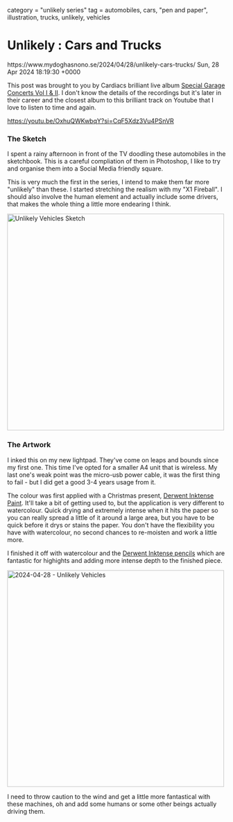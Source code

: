 category = "unlikely series"
tag = automobiles, cars, "pen and paper", illustration, trucks, unlikely, vehicles

# Unlikely : Cars and Trucks
<link>https://www.mydoghasnono.se/2024/04/28/unlikely-cars-trucks/</link>
<pubDate>Sun, 28 Apr 2024 18:19:30 +0000</pubDate>

This post was brought to you by Cardiacs brilliant live album [Special Garage Concerts Vol I & II](https://alphabet-business-concern.bandcamp.com/album/special-garage-concerts-vol-i-ii). I don't know the details of the recordings but it's later in their career and the closest album to this brilliant track on Youtube that I love to listen to time and again.

https://youtu.be/OxhuQWKwbqY?si=CqF5Xdz3Vu4PSnVR

### The Sketch

I spent a rainy afternoon in front of the TV doodling these automobiles in the sketchbook. This is a careful compliation of them in Photoshop, I like to try and organise them into a Social Media friendly square.

This is very much the first in the series, I intend to make them far more "unlikely" than these. I started stretching the realism with my "X1 Fireball". I should also involve the human element and actually include some drivers, that makes the whole thing a little more endearing I think.

<a data-flickr-embed="true" data-header="true" data-footer="true" href="https://www.flickr.com/photos/mydoghasnonose/53938743173/in/album-72177720316575288" title="Unlikely Vehicles Sketch"><img src="https://live.staticflickr.com/65535/53938743173_e07e685117.jpg" width="500" height="500" alt="Unlikely Vehicles Sketch"/></a><script async src="//embedr.flickr.com/assets/client-code.js" charset="utf-8"></script>

### The Artwork

I inked this on my new lightpad. They've come on leaps and bounds since my first one. This time I've opted for a smaller A4 unit that is wireless. My last one's weak point was the micro-usb power cable, it was the first thing to fail - but I did get a good 3-4 years usage from it.

The colour was first applied with a Christmas present, [Derwent Inktense Paint](https://www.craftyarts.co.uk/inktense-paint-12-pan-palette-set-2-p16447/s30791). It'll take a bit of getting used to, but the application is very different to watercolour. Quick drying and extremely intense when it hits the paper so you can really spread a little of it around a large area, but you have to be quick before it drys or stains the paper. You don't have the flexibility you have with watercolour, no second chances to re-moisten and work a little more.

I finished it off with watercolour and the [Derwent Inktense pencils](https://amzn.eu/d/ayG28HL) which are fantastic for highights and adding more intense depth to the finished piece.

<a data-flickr-embed="true" data-header="true" data-footer="true" href="https://www.flickr.com/photos/mydoghasnonose/53686263116/in/album-72177720316575288" title="2024-04-28 - Unlikely Vehicles"><img src="https://live.staticflickr.com/65535/53686263116_b8d00db7fc.jpg" width="500" height="500" alt="2024-04-28 - Unlikely Vehicles"/></a><script async src="//embedr.flickr.com/assets/client-code.js" charset="utf-8"></script>

I need to throw caution to the wind and get a little more fantastical with these machines, oh and add some humans or some other beings actually driving them.